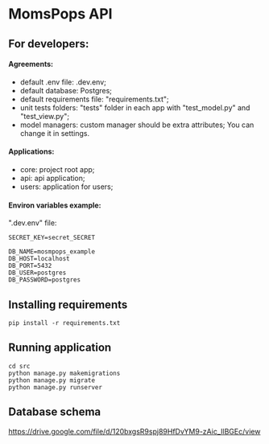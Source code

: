 # MomsPops API

## For developers:


#### Аgreements:
- default .env file: .dev.env;
- default database: Postgres;
- default requirements file: "requirements.txt";
- unit tests folders: "tests" folder in each app with "test_model.py" and "test_view.py";
- model managers: custom manager should be extra attributes;
You can change it in settings.

#### Applications:
- core: project root app;
- api: api application;
- users: application for users; 


#### Environ variables example:
".dev.env" file:
```dotenv
SECRET_KEY=secret_SECRET

DB_NAME=mosmpops_example
DB_HOST=localhost
DB_PORT=5432
DB_USER=postgres
DB_PASSWORD=postgres
```


## Installing requirements
```commandline
pip install -r requirements.txt
```

## Running application
```commandline
cd src
python manage.py makemigrations
python manage.py migrate
python manage.py runserver
```


## Database schema
https://drive.google.com/file/d/120bxgsR9spj89HfDvYM9-zAic_IlBGEc/view
